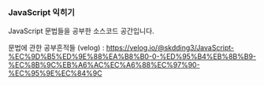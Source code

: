 ### JavaScript 익히기

JavaScript 문법들을 공부한 소스코드 공간입니다.

문법에 관한 공부흔적들 (velog) : https://velog.io/@skdding3/JavaScript-%EC%9D%B5%ED%9E%88%EA%B8%B0-0-%ED%95%B4%EB%8B%B9-%EC%8B%9C%EB%A6%AC%EC%A6%88%EC%97%90-%EC%95%9E%EC%84%9C
